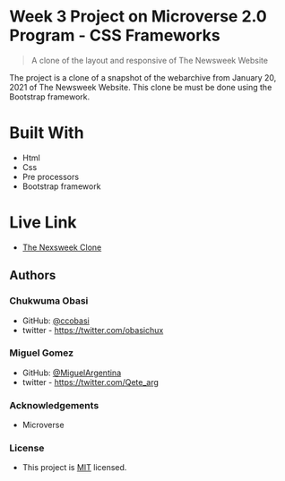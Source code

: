 # Week 3 Project on Microverse 2.0 Program - CSS Frameworks


> A clone of the layout and responsive of The Newsweek Website

The project is a clone of a snapshot of the webarchive from January 20, 2021 of The Newsweek
Website. This clone be must be done using the Bootstrap framework.

# Built With

* Html
* Css
* Pre processors
* Bootstrap framework

# Live Link

* [The Nexsweek Clone](https://miguelargentina.github.io/Chukwuma-Miguel-Newsweek-clone/)

## Authors

### Chukwuma Obasi
* GitHub: [@ccobasi](https://github.com/ccobasi)
* twitter - https://twitter.com/obasichux

### Miguel Gomez
* GitHub: [@MiguelArgentina](https://github.com/MiguelArgentina)
* twitter - https://twitter.com/Qete_arg

### Acknowledgements
* Microverse

### License
* This project is [MIT](lic.url) licensed.
